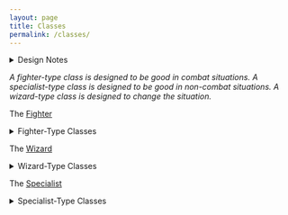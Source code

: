 ```yaml
---
layout: page
title: Classes
permalink: /classes/
---
```


<details markdown="1">
<summary>Design Notes</summary>
*I really agree with Dungeon Antology's [vision of class design](https://dungeonantology.com/2020/08/09/glog-class-design/). I aim to have few yet impactful abilities for them, and for the classes to fulfil at least one of the 3 classic roles of DnD. — SaltyGoo*
</details>

*A fighter-type class is designed to be good in combat situations. A specialist-type class is designed to be good in non-combat situations. A wizard-type class is designed to change the situation.*

The [Fighter](/class/fighter)
<details markdown="1">
  <summary>Fighter-Type Classes</summary>
  - The [Centaur](/class/centaur)
  - The [Cyclops](/class/cyclops)
  - The [Githyanki](/class/fighter/githyanki)
  - The [Hobgoblin](/class/fighter/hobgoblin)
  - The [Lizardfolk](/class/fighter/lizardfolk)
  - The [Mutant](/class/fighter/mutant)
  - The [Ogre](/class/ogre)
  - The [Two-Headed Giant](/class/fighter/ettin)
</details>

The [Wizard](/class/wizard)
<details markdown="1">
  <summary>Wizard-Type Classes</summary>
  - The [Priest](/class/priest)
  - The [Animorph](/class/magic-user/animorph)
  - The [Diabolist](/class/magic-user/diabolist)
  - The [Cambion](/class/magic-user/tiefling)  
  - The [Elf](/class/magic-user/elf)
  - The [Goat](/class/magic-user/goat)
  - The [Necromancer](/class/magic-user/necromancer)
  - The [Nereid](/class/magic-user/nereid)
</details>

The [Specialist](/class/specialist)
<details markdown="1">
  <summary>Specialist-Type Classes</summary>
  - The [Bodybuilder](/class/cacus)
  - The [Dwarf](/class/specialist/dwarf)
  - The [Spiderfolk](/class/ettercap)
  - The [Ghoul](/class/fighter/ghoul)
  - The [Goblins](/class/specialist/many-goblins)
  - The [Pigfolk](/class/specialist/pigfolk)
  - The [Salamander](/class/specialist/salamander)
  - The [Sand-Cursed](/class/sandcursed)
  - The [Three-Armed Giant](/class/specialist/athach)
</details>
